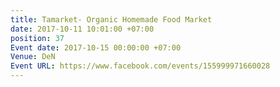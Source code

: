 ```yaml
---
title: Tamarket- Organic Homemade Food Market
date: 2017-10-11 10:01:00 +07:00
position: 37
Event date: 2017-10-15 00:00:00 +07:00
Venue: DeN
Event URL: https://www.facebook.com/events/155999971660028
---
```


